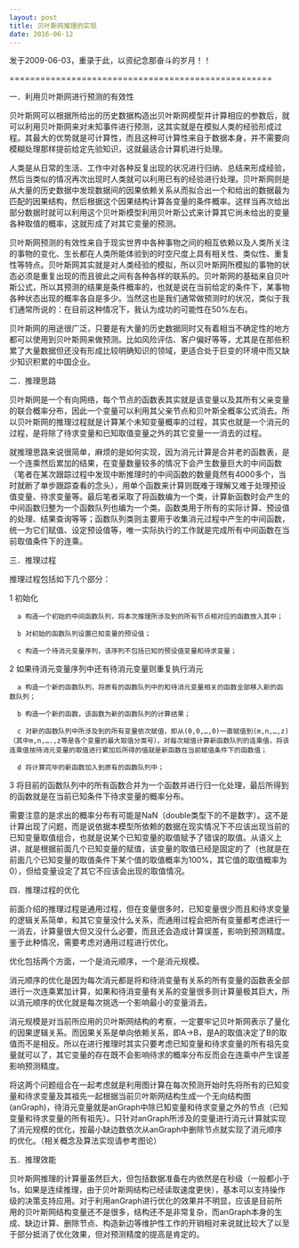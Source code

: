 ```yaml
---
layout: post
title: 贝叶斯网推理的实现
date: 2016-06-12
---
```

发于2009-06-03，重录于此，以资纪念那奋斗的岁月！！

===================================================

一．利用贝叶斯网进行预测的有效性

贝叶斯网可以根据所给出的历史数据构造出贝叶斯网模型并计算相应的参数后，就可以利用贝叶斯网来对未知事件进行预测，这其实就是在模拟人类的经验形成过程。其最大的优势就是可计算性，而且这种可计算性来自于数据本身，并不需要向模糊处理那样提前给定先验知识，这就最适合计算机进行处理。

人类是从日常的生活、工作中对各种反复出现的状况进行归纳、总结来形成经验，然后当类似的情况再次出现时人类就可以利用已有的经验进行处理。贝叶斯网则是从大量的历史数据中发现数据间的因果依赖关系从而拟合出一个和给出的数据最为匹配的因果结构，然后根据这个因果结构计算各变量的条件概率。这样当再次给出部分数据时就可以利用这个贝叶斯模型利用贝叶斯公式来计算其它尚未给出的变量各种取值的概率，这就形成了对其它变量的预测。

贝叶斯网预测的有效性来自于现实世界中各种事物之间的相互依赖以及人类所关注的事物的变化、生长都在人类所能体验到的时空尺度上具有相关性、类似性、重复性等特点。贝叶斯网其实就是对人类经验的模拟，所以贝叶斯网所模拟的事物的状态必须是重复出现的而且彼此之间有各种各样的联系的。贝叶斯网的基础来自贝叶斯公式，所以其预测的结果是条件概率的，也就是说在当前给定的条件下，某事物各种状态出现的概率各自是多少。当然这也是我们通常做预测时的状况，类似于我们通常所说的：在目前这种情况下，我认为成功的可能性在50%左右。

贝叶斯网的用途很广泛，只要是有大量的历史数据同时又有着相当不确定性的地方都可以使用到贝叶斯网来做预测。比如风险评估、客户偏好等等，尤其是在那些积累了大量数据但还没有形成比较明确知识的领域，更适合处于巨变的环境中而又缺少知识积累的中国企业。

二．推理思路

贝叶斯网是一个有向网络，每个节点的函数表其实就是该变量以及其所有父亲变量的联合概率分布，因此一个变量可以利用其父亲节点和贝叶斯全概率公式消去。所以贝叶斯网的推理过程就是计算某个未知变量概率的过程，其实也就是一个消元的过程，是将除了待求变量和已知取值变量之外的其它变量一一消去的过程。

就推理思路来说很简单，麻烦的是如何实现，因为消元计算是合并老的函数表，是一个连乘然后累加的结果，在变量数量较多的情况下会产生数量巨大的中间函数（笔者在某次跟踪过程中发现中断推理时的中间函数的数量竟然有4000多个，当时就断了单步跟踪查看的念头），用单个函数来计算则既难于理解又难于处理预设值变量、待求变量等。最后笔者采取了将函数编为一个类，计算新函数时会产生的中间函数归整为一个函数队列也编为一个类。函数类用于所有的实际计算、预设值的处理、结果查询等等；函数队列类则主要用于收集消元过程中产生的中间函数，统一为它们赋值、设定预设值等，唯一实际执行的工作就是完成所有中间函数在当前取值条件下的连乘。

三．推理过程

推理过程包括如下几个部分：

1 初始化

      a 构造一个初始的中间函数队列，将本次推理所涉及到的所有节点相对应的函数放入其中；

      b 对初始的函数队列设置已知变量的预设值；

      c 构造一个待消元变量序列，该序列不包括已知的预设值变量和待求变量；

2 如果待消元变量序列中还有待消元变量则重复执行消元

      a 构造一个新的函数队列，将原有的函数队列中的和待消元变量相关的函数全部移入新的函数队列；

      b 构造一个新的函数，该函数为新的函数队列的计算结果；

      c 对新的函数队列中所涉及到的所有变量依次赋值，即从(0,0,…,0)一直赋值到(m,n,…,z)（其中m,n,….,z等是各个变量的最大取值分类号），对每次赋值计算新函数队列的连乘值，将该连乘值按待消元变量的取值进行累加后所得的值就是新函数在当前赋值条件下的函数值；

      d 将计算完毕的新函数加入到原有的函数队列中；

3 将目前的函数队列中的所有函数合并为一个函数并进行归一化处理，最后所得到的函数就是在当前已知条件下待求变量的概率分布。

需要注意的是求出的概率分布有可能是NaN（double类型下的不是数字）。这不是计算出现了问题，而是说依据本模型所依赖的数据在现实情况下不应该出现当前的已知变量取值组合，也就是说某个已知变量的取值赋予了错误的取值。从语义上讲，就是根据前面几个已知变量的赋值，该变量的取值已经是固定的了（也就是在前面几个已知变量的取值条件下某个值的取值概率为100%，其它值的取值概率为0），但给变量设定了其它不应该会出现的取值情况。

四．推理过程的优化

前面介绍的推理过程是通用过程，但在变量很多时，已知变量很少而且和待求变量的逻辑关系简单，和其它变量没什么关系，而通用过程会把所有变量都考虑进行一一消去，计算量很大但又没什么必要，而且还会造成计算误差，影响到预测精度。鉴于此种情况，需要考虑对通用过程进行优化。

优化包括两个方面，一个是消元顺序，一个是消元规模。

消元顺序的优化是因为每次消元都是将和待消变量有关系的所有变量的函数表全部进行一次连乘累加计算，如果和待消变量有关系的变量很多则计算量极其巨大，所以消元顺序的优化就是每次挑选一个影响最小的变量消去。

消元规模是对当前所应用的贝叶斯网结构的考察，一定要牢记贝叶斯网表示了量化的因果逻辑关系。而因果关系是单向依赖关系，即A->B，是A的取值决定了B的取值而不是相反。所以在进行推理时其实只要考虑已知变量和待求变量的所有祖先变量就可以了，其它变量的存在既不会影响待求的概率分布反而会在连乘中产生误差影响预测精度。

将这两个问题组合在一起考虑就是利用图计算在每次预测开始时先将所有的已知变量和待求变量及其祖先一起根据当前贝叶斯网结构生成一个无向结构图(anGraph)，待消元变量就是anGraph中除已知变量和待求变量之外的节点（已知变量和待求变量的所有祖先）。只针对anGraph所涉及的变量进行消元计算就实现了消元规模的优化，按最小缺边数依次从anGraph中删除节点就实现了消元顺序的优化。（相关概念及算法实现请参考图论）

五．推理效能

贝叶斯网推理的计算量虽然巨大，但包括数据准备在内依然是在秒级（一般都小于1s，如果是连续推理，由于贝叶斯网结构已经读取速度更快），基本可以支持操作级的决策支持应用。对于利用anGraph进行优化的效果并不明显，应该是目前所用的贝叶斯网结构变量还不是很多，结构还不是非常复杂，而anGraph本身的生成、缺边计算、删除节点、构造新边等维护性工作的开销相对来说就比较大了以至于部分抵消了优化效果，但对预测精度的提高是肯定的。
